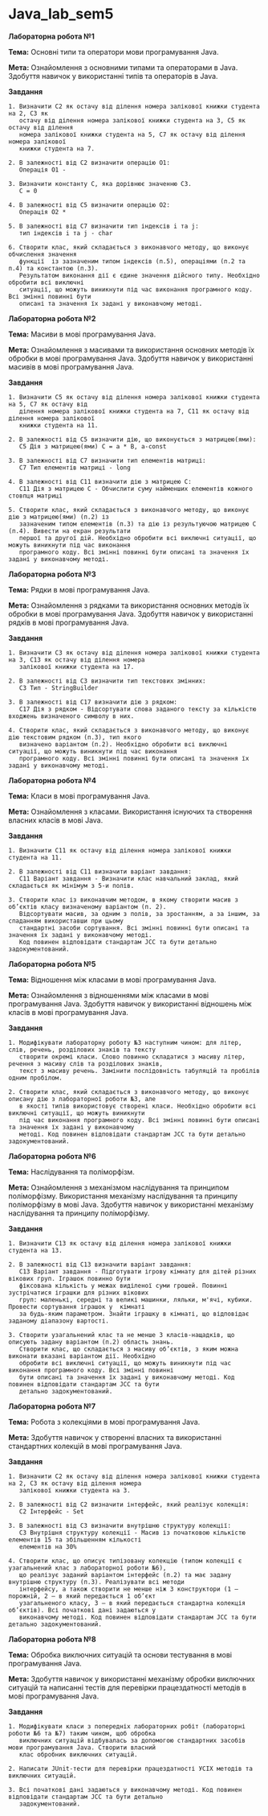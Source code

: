 # Java_lab_sem5

**Лабораторна робота №1**

**Тема:** Основні типи та оператори мови програмування Java.

**Мета:** Ознайомлення з основними типами та операторами в Java. Здобуття навичок у використанні типів та операторів в Java.

**Завдання**

    1. Визначити C2 як остачу від ділення номера залікової книжки студента на 2, C3 як
	   остачу від ділення номера залікової книжки студента на 3, C5 як остачу від ділення
	   номера залікової книжки студента на 5, C7 як остачу від ділення номера залікової 
	   книжки студента на 7.
	
    2. В залежності від C2 визначити операцію O1:
       Операція О1 -
	
    3. Визначити константу C, яка дорівнює значенню C3.
	   C = 0
	
    4. В залежності від C5 визначити операцію O2:
       Операція O2 *
	
    5. В залежності від C7 визначити тип індексів i та j:
       тип індексів i та j - char
	
    6. Створити клас, який складається з виконавчого методу, що виконує обчислення значення
	   функції  із зазначеним типом індексів (п.5), операціями (п.2 та п.4) та константою (п.3).
	   Результатом виконання дії є єдине значення дійсного типу. Необхідно обробити всі виключні
	   ситуації, що можуть виникнути під час виконання програмного коду. Всі змінні повинні бути
	   описані та значення їх задані у виконавчому методі.
	
	
**Лабораторна робота №2**

**Тема:** Масиви в мові програмування Java.

**Мета:** Ознайомлення з масивами та використання основних методів їх обробки в мові програмування Java. Здобуття навичок у використанні масивів в мові програмування Java.

**Завдання**

    1. Визначити C5 як остачу від ділення номера залікової книжки студента на 5, C7 як остачу від
       ділення номера залікової книжки студента на 7, C11 як остачу від ділення номера залікової 
	   книжки студента на 11.
    
	2. В залежності від C5 визначити дію, що виконується з матрицею(ями):
       C5 Дія з матрицею(ями) C = a * B, a-const
    
	3. В залежності від C7 визначити тип елементів матриці:
       C7 Тип елементів матриці - long

    4. В залежності від C11 визначити дію з матрицею С:
       C11 Дія з матрицею С - Обчислити суму найменших елементів кожного стовпця матриці

    5. Створити клас, який складається з виконавчого методу, що виконує дію з матрицею(ями) (п.2) із
   	   зазначеним типом елементів (п.3) та дію із результуючою матрицею С (п.4). Вивести на екран результати
	   першої та другої дій. Необхідно обробити всі виключні ситуації, що можуть виникнути під час виконання
	   програмного коду. Всі змінні повинні бути описані та значення їх задані у виконавчому методі.
	   
	   
**Лабораторна робота №3**

**Тема:** Рядки в мові програмування Java.

**Мета:** Ознайомлення з рядками та використання основних методів їх обробки в мові програмування Java. Здобуття навичок у використанні рядків в мові програмування Java.

**Завдання**

    1. Визначити C3 як остачу від ділення номера залікової книжки студента на 3, C13 як остачу від ділення номера 
	   залікової книжки студента на 17.
	   
    2. В залежності від C3 визначити тип текстових змінних:
       C3 Тип - StringBuilder

    3. В залежності від C17 визначити дію з рядком:
       C17 Дія з рядком - Відсортувати слова заданого тексту за кількістю входжень визначеного символу в них.
	   
    4. Створити клас, який складається з виконавчого методу, що виконує дію текстовим рядком (п.3), тип якого 
	   визначено варіантом (п.2). Необхідно обробити всі виключні ситуації, що можуть виникнути під час виконання 
	   програмного коду. Всі змінні повинні бути описані та значення їх задані у виконавчому методі.
	   
	   
**Лабораторна робота №4**

**Тема:** Класи в мові програмування Java.

**Мета:** Ознайомлення з класами. Використання існуючих та створення власних класів в мові Java.

**Завдання**

    1. Визначити C11 як остачу від ділення номера залікової книжки студента на 11.
	
    2. В залежності від C11 визначити варіант завдання:
       C11 Варіант завдання - Визначити клас навчальний заклад, який складається як мінімум з 5-и полів.
	   
    3. Створити клас із виконавчим методом, в якому створити масив з об’єктів класу визначеному варіантом (п. 2). 
	   Відсортувати масив, за одним з полів, за зростанням, а за іншим, за спаданням використавши при цьому 
	   стандартні засоби сортування. Всі змінні повинні бути описані та значення їх задані у виконавчому методі. 
	   Код повинен відповідати стандартам JCC та бути детально задокументований.
	   
	   
**Лабораторна робота №5**

**Тема:** Відношення між класами в мові програмування Java.

**Мета:** Ознайомлення з відношеннями між класами в мові програмування Java. Здобуття навичок у використанні відношень між класів в мові програмування Java.

**Завдання**

    1. Модифікувати лабораторну роботу №3 наступним чином: для літер, слів, речень, розділових знаків та тексту 
	   створити окремі класи. Слово повинно складатися з масиву літер, речення з масиву слів та розділових знаків, 
	   текст з масиву речень. Замінити послідовність табуляцій та пробілів одним пробілом.
	   
    2. Створити клас, який складається з виконавчого методу, що виконує описану дію з лабораторної роботи №3, але 
	   в якості типів використовує створені класи. Необхідно обробити всі виключні ситуації, що можуть виникнути 
	   під час виконання програмного коду. Всі змінні повинні бути описані та значення їх задані у виконавчому 
	   методі. Код повинен відповідати стандартам JCC та бути детально задокументований.
	   
	   
**Лабораторна робота №6**

**Тема:** Наслідування та поліморфізм.

**Мета:** Ознайомлення з механізмом наслідування та принципом поліморфізму. Використання механізму наслідування та принципу поліморфізму в мові Java. Здобуття навичок у використанні механізму наслідування та принципу поліморфізму.

**Завдання**

    1. Визначити C13 як остачу від ділення номера залікової книжки студента на 13.
	
    2. В залежності від C13 визначити варіант завдання:
       C13 Варіант завдання - Підготувати ігрову кімнату для дітей різних вікових груп. Іграшок повинно бути 
	   фіксована кількість у межах виділеної суми грошей. Повинні зустрічатися іграшки для різних вікових 
	   груп: маленькі, середні та великі машинки, ляльки, м'ячі, кубики. Провести сортування іграшок у  кімнаті
	   за будь-яким параметром. Знайти іграшку в кімнаті, що відповідає заданому діапазону вартості.
	   
    3. Створити узагальнений клас та не менше 3 класів-нащадків, що описують задану варіантом (п.2) область знань. 
	   Створити клас, що складається з масиву об’єктів, з яким можна виконати вказані варіантом дії. Необхідно 
	   обробити всі виключні ситуації, що можуть виникнути під час виконання програмного коду. Всі змінні повинні 
	   бути описані та значення їх задані у виконавчому методі. Код повинен відповідати стандартам JCC та бути 
	   детально задокументований.
	   
	   
**Лабораторна робота №7**

**Тема:** Робота з колекціями в мові програмування Java.

**Мета:** Здобуття навичок у створенні власних та використанні стандартних колекцій в мові програмування Java.

**Завдання**

    1. Визначити C2 як остачу від ділення номера залікової книжки студента на 2, C3 як остачу від ділення номера 
	   залікової книжки студента на 3.
	
    2. В залежності від C2 визначити інтерфейс, який реалізує колекція:
       C2 Інтерфейс - Set

    3. В залежності від C3 визначити внутрішню структуру колекції:
       C3 Внутрішня структуру колекції - Масив із початковою кількістю елементів 15 та збільшенням кількості 
	   елементів на 30%

    4. Створити клас, що описує типізовану колекцію (типом колекції є узагальнений клас з лабораторної роботи №6), 
	   що реалізує заданий варіантом інтерфейс (п.2) та має задану внутрішню структуру (п.3). Реалізувати всі методи 
	   інтерфейсу, а також створити не менше ніж 3 конструктори (1 – порожній, 2 – в який передається 1 об’єкт 
	   узагальненого класу, 3 – в який передається стандартна колекція об’єктів). Всі початкові дані задаються у 
	   виконавчому методі. Код повинен відповідати стандартам JCC та бути детально задокументований.
	   
	   
**Лабораторна робота №8**

**Тема:** Обробка виключних ситуацій та основи тестування в мові програмування Java.

**Мета:** Здобуття навичок у використанні механізму обробки виключних ситуацій та написанні тестів для перевірки працездатності методів в мові програмування Java.

**Завдання**

    1. Модифікувати класи з попередніх лабораторних робіт (лабораторні роботи №6 та №7) таким чином, щоб обробка 
	   виключних ситуацій відбувалась за допомогою стандартних засобів мови програмування Java. Створити власний 
	   клас обробник виключних ситуацій.
	
    2. Написати JUnit-тести для перевірки працездатності УСІХ методів та виключних ситуацій.
	
    3. Всі початкові дані задаються у виконавчому методі. Код повинен відповідати стандартам JCC та бути детально 
	   задокументований.